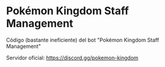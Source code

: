 # Pokémon Kingdom Staff Management

Código (bastante ineficiente) del bot "Pokémon Kingdom Staff Management"

Servidor oficial: https://discord.gg/pokemon-kingdom

